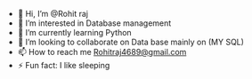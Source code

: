 - 👋 Hi, I’m @Rohit raj
- 👀 I’m interested in Database management 
- 🌱 I’m currently learning Python
- 💞️ I’m looking to collaborate on Data base mainly on (MY SQL)
- 📫 How to reach me Rohitraj4689@gmail.com
- ⚡ Fun fact: I like sleeping

<!---
Rohitraj46/Rohitraj46 is a ✨ special ✨ repository because its `README.md` (this file) appears on your GitHub profile.
You can click the Preview link to take a look at your changes.
--->
